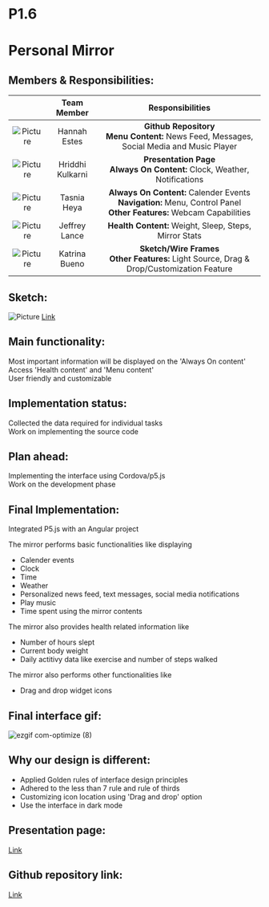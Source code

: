 # P1.6

# Personal Mirror

## Members & Responsibilities:

|         | Team Member | Responsibilities  |
|:---:|:---:|:---:|
| ![Picture](https://i.imgur.com/CH8zog6.jpg) | Hannah Estes | **Github Repository** <br /> **Menu Content:** News Feed, Messages, Social Media and Music Player |
|  ![Picture](https://i.imgur.com/jGlkQcz.jpg) | Hriddhi Kulkarni | **Presentation Page** <br />**Always On Content:** Clock, Weather, Notifications |
| ![Picture](https://i.imgur.com/vBoP71w.jpg)| Tasnia Heya | **Always On Content:** Calender Events <br /> **Navigation:** Menu, Control Panel <br />**Other Features:** Webcam Capabilities|
| ![Picture](https://i.imgur.com/Hjeut15.jpg) | Jeffrey Lance | **Health Content:** Weight, Sleep, Steps,<br /> Mirror Stats|
| ![Picture](https://i.imgur.com/gXLSGLL.jpg) | Katrina Bueno | **Sketch/Wire Frames** <br /> **Other Features:** Light Source, Drag & Drop/Customization Feature| 

## Sketch:
![Picture](https://i.imgur.com/ijfBol9.jpg) 
[Link](https://xd.adobe.com/view/703a7ae8-0687-4a09-45dd-cbd31300578d-060b/)

## Main functionality:
Most important information will be displayed on the 'Always On content' <br />
Access 'Health content' and 'Menu content' <br />
User friendly and customizable

## Implementation status:
Collected the data required for individual tasks <br />
Work on implementing the source code 

## Plan ahead:
Implementing the interface using Cordova/p5.js <br />
Work on the development phase 

## Final Implementation:
Integrated P5.js with an Angular project 

The mirror performs basic functionalities like displaying <br />
* Calender events
* Clock
* Time
* Weather 
* Personalized news feed, text messages, social media notifications
* Play music
* Time spent using the mirror contents

The mirror also provides health related information like <br />
* Number of hours slept
* Current body weight
* Daily actitivy data like exercise and number of steps walked

The mirror also performs other functionalities like <br />
* Drag and drop widget icons 

## Final interface gif:
![ezgif com-optimize (8)](https://user-images.githubusercontent.com/18117167/68093300-d1634880-fe59-11e9-9662-84fe64e5f309.gif)


## Why our design is different:
* Applied Golden rules of interface design principles 
* Adhered to the less than 7 rule and rule of thirds
* Customizing icon location using 'Drag and drop' option 
* Use the interface in dark mode

## Presentation page:
[Link](https://hannahmestes.github.io/P1.6/)

## Github repository link:
[Link](https://github.com/hannahmestes/P1.6)
